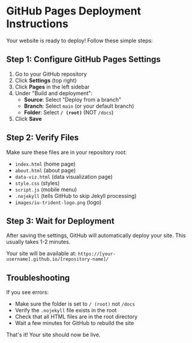 # GitHub Pages Deployment Instructions

Your website is ready to deploy! Follow these simple steps:

## Step 1: Configure GitHub Pages Settings

1. Go to your GitHub repository
2. Click **Settings** (top right)
3. Click **Pages** in the left sidebar
4. Under "Build and deployment":
   - **Source**: Select "Deploy from a branch"
   - **Branch**: Select `main` (or your default branch)
   - **Folder**: Select **`/ (root)`** (NOT `/docs`)
5. Click **Save**

## Step 2: Verify Files

Make sure these files are in your repository root:
- `index.html` (home page)
- `about.html` (about page)
- `data-viz.html` (data visualization page)
- `style.css` (styles)
- `script.js` (mobile menu)
- `.nojekyll` (tells GitHub to skip Jekyll processing)
- `images/iu-trident-logo.png` (logo)

## Step 3: Wait for Deployment

After saving the settings, GitHub will automatically deploy your site. This usually takes 1-2 minutes.

Your site will be available at: `https://[your-username].github.io/[repository-name]/`

## Troubleshooting

If you see errors:
- Make sure the folder is set to `/ (root)` not `/docs`
- Verify the `.nojekyll` file exists in the root
- Check that all HTML files are in the root directory
- Wait a few minutes for GitHub to rebuild the site

That's it! Your site should now be live.
